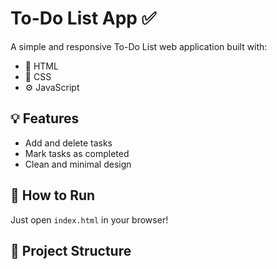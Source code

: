 # To-Do List App ✅

A simple and responsive To-Do List web application built with:

- 🧱 HTML
- 🎨 CSS
- ⚙️ JavaScript

## 💡 Features
- Add and delete tasks
- Mark tasks as completed
- Clean and minimal design

## 🚀 How to Run
Just open `index.html` in your browser!

## 📁 Project Structure
